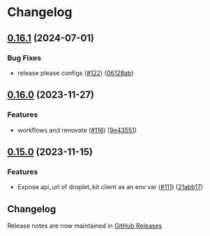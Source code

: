 # Changelog

## [0.16.1](https://github.com/test-kitchen/kitchen-digitalocean/compare/v0.16.0...v0.16.1) (2024-07-01)


### Bug Fixes

* release please configs ([#122](https://github.com/test-kitchen/kitchen-digitalocean/issues/122)) ([06128ab](https://github.com/test-kitchen/kitchen-digitalocean/commit/06128abd1a362fe5cc95b26bdf86a095c35a11c0))

## [0.16.0](https://github.com/test-kitchen/kitchen-digitalocean/compare/v0.15.0...v0.16.0) (2023-11-27)


### Features

* workflows and renovate ([#116](https://github.com/test-kitchen/kitchen-digitalocean/issues/116)) ([9e43551](https://github.com/test-kitchen/kitchen-digitalocean/commit/9e435511e8408583115928f4ae7acffc01f39fb0))

## [0.15.0](https://github.com/test-kitchen/kitchen-digitalocean/compare/v0.14.2...v0.15.0) (2023-11-15)


### Features

* Expose api_url of droplet_kit client as an env var ([#111](https://github.com/test-kitchen/kitchen-digitalocean/issues/111)) ([21abb17](https://github.com/test-kitchen/kitchen-digitalocean/commit/21abb17fe5588af6e6a74e2037e1175f74d00dda))

## Changelog

Release notes are now maintained in [GitHub Releases](https://github.com/test-kitchen/kitchen-digitalocean/releases)
